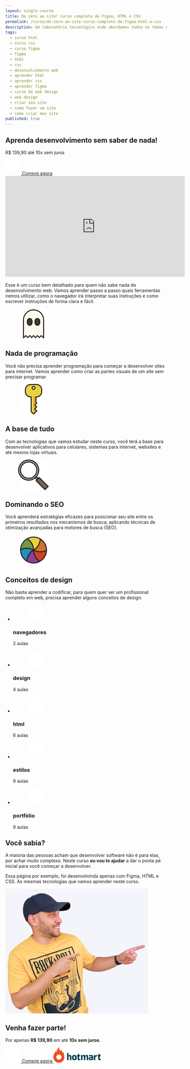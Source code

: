 ```yaml
---
layout: single-course
title: Do zero ao site! Curso completo de Figma, HTML e CSS
permalink: /curso/do-zero-ao-site-curso-completo-de-figma-html-e-css
description: Um laboratório tecnológico onde abordamos todos os temas do mundo da tecnologia, dos games até o desenvolvimento de software, do design até arquitetura. E aí, vamos falar de tecnologia?
tags:
  - curso html
  - curso css
  - curso figma
  - figma
  - html
  - css
  - desenvolvimento web
  - aprender html
  - aprender css
  - aprender figma
  - curso de web design
  - web design
  - criar seu site
  - como fazer um site
  - como criar meu site
published: true
---
```


<section id="course">
  <div class="pitch-course" style="background-image: url('/assets/img/course/do-zero-ao-site/cover.jpg');">
    <h1 class="middle-width">Aprenda desenvolvimento sem saber de nada!</h1>
    <p class="price">
      <span>R$ 139,90</span> até 10x sem juros
    </p>
    <a 
      target="_blank"
      rel="noopener noreferrer"
      class="btn btn-large btn-buy"
      href="https://pay.hotmart.com/P80885095O"
      onclick="gtag('event', 'BuyNow', {'event_category': 'Call to action', 'event_label': 'Zero ao site: on the pitch', 'value': 1});"
    >
      <img src="/assets/icons/cart.svg" alt="carrinho">
      Compre agora
    </a>
  </div>

  <div class="video-container">
    <div class="frame-video-container single-video-frame">
        <div class="max-width">
          <div class="full-video-frame">
            <iframe
              width="560"
              height="315"
              src="https://www.youtube.com/embed/U02ZA2nuHhE?autoplay=1"
              title="YouTube video player"
              frameborder="0"
              allow="accelerometer; autoplay; clipboard-write; encrypted-media; gyroscope; picture-in-picture"
              allowfullscreen
            ></iframe>
          </div>
        </div>
      </div>
  </div>

  <div class="description middle-width">
    <p>
      Esse é um curso bem detalhado para quem não sabe nada de desenvolvimento web. Vamos aprender passo a passo quais ferramentas iremos utilizar, como o navegador irá interpretar suas instruções e como escrever instruções de forma clara e fácil.
    </p>
  </div>

  <div class="boxes max-width">
    <article>
      <figure>
        <img src="/assets/img/course/do-zero-ao-site/ghost.svg" alt="Fantasma" />
      </figure>
      <h2>Nada de programação</h2>
      <p>Você não precisa aprender programação para começar a desenvolver sites para internet. Vamos aprender como criar as partes visuais de um site sem precisar programar.</p>
    </article>
    <article>
      <figure>
        <img src="/assets/img/course/do-zero-ao-site/key.svg" alt="Chave" />
      </figure>
      <h2>A base de tudo</h2>
      <p>Com as tecnologias que vamos estudar neste curso, você terá a base para desenvolver aplicativos para celulares, sistemas para internet, websites e até mesmo lojas virtuais.</p>
    </article>
    <article>
      <figure>
        <img src="/assets/img/course/do-zero-ao-site/magnifying.svg" alt="Lupa" />
      </figure>
      <h2>Dominando o SEO</h2>
      <p>Você aprenderá estratégias eficazes para posicionar seu site entre os primeiros resultados nos mecanismos de busca, aplicando técnicas de otimização avançadas para motores de busca (SEO).</p>
    </article>
    <article>
      <figure>
        <img src="/assets/img/course/do-zero-ao-site/colors.svg" alt="Cores" />
      </figure>
      <h2>Conceitos de design</h2>
      <p>Não basta aprender a codificar, para quem quer ser um profissional completo em web, precisa aprender alguns conceitos de design.</p>
    </article>
  </div>

  <ul class="course-modules max-width">
    <li class="browsers">
      <figure>
        <img src="/assets/img/course/do-zero-ao-site/icon-navegadores.png" alt="navegadores" />
      </figure>
      <h3>navegadores</h3>
      <p>2 aulas</p>
    </li>
    <li class="design">
      <figure>
        <img src="/assets/img/course/do-zero-ao-site/icon-design.png" alt="navegadores" />
      </figure>
      <h3>design</h3>
      <p>4 aulas</p>
    </li>
    <li class="html">
      <figure>
        <img src="/assets/img/course/do-zero-ao-site/icon-html.png" alt="navegadores" />
      </figure>
      <h3>html</h3>
      <p>6 aulas</p>
    </li>
    <li class="styles">
      <figure>
        <img src="/assets/img/course/do-zero-ao-site/icon-estilos.png" alt="navegadores" />
      </figure>
      <h3>estilos</h3>
      <p>9 aulas</p>
    </li>
    <li class="portfolio">
      <figure>
        <img src="/assets/img/course/do-zero-ao-site/icon-portfolio.png" alt="navegadores" />
      </figure>
      <h3>portfólio</h3>
      <p>9 aulas</p>
    </li>
  </ul>

  <div class="do-you-know">
    <div class="middle-width">
      <h2>Você sabia?</h2>
      <p>A maioria das pessoas acham que desenvolver software não é para elas, por achar muito complexo. Neste curso <strong>eu vou te ajudar</strong> a dar o ponta pé inicial para você começar a desenvolver.</p>
      <p>Essa página por exemplo, foi desenvolvinda apenas com Figma, HTML e CSS. As mesmas tecnologias que vamos aprender neste curso.</p>
    </div>
  </div>

  <div class="max-width buy-now">
    <img class="photo" src="/assets/img/course/do-zero-ao-site/me.png" alt="" />
    <div>
      <h2>Venha fazer parte!</h2>
      <p>Por apenas <strong>R$ 139,90</strong> em até <strong>10x sem juros</strong>.</p>
      <a
        class="btn btn-buy"
        target="_blank"
        rel="noopener noreferrer"
        href="https://pay.hotmart.com/P80885095O"
        onclick="gtag('event', 'BuyNow', {'event_category': 'Call to action', 'event_label': 'Zero ao site: on the bottom', 'value': 1});"
      >
        <img src="/assets/icons/cart.svg" alt="carrinho">
        Compre agora
      </a>
      <img class="hotmart" src="/assets/icons/hotmart.svg" alt="hotmart" />
    </div>
  </div>
</section>
